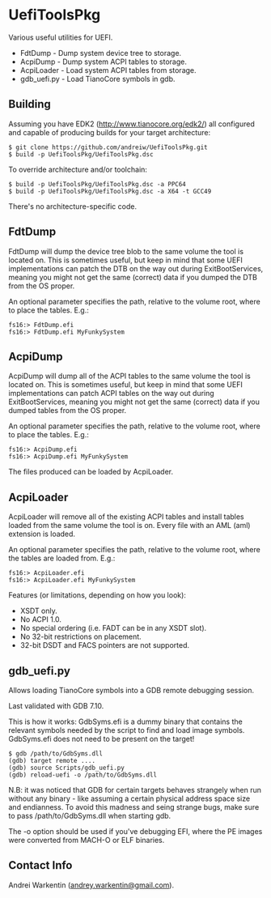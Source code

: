 UefiToolsPkg
============

Various useful utilities for UEFI.

* FdtDump     - Dump system device tree to storage.
* AcpiDump    - Dump system ACPI tables to storage.
* AcpiLoader  - Load system ACPI tables from storage.
* gdb_uefi.py - Load TianoCore symbols in gdb.

Building
--------

Assuming you have EDK2 (http://www.tianocore.org/edk2/)
all configured and capable of producing builds for your
target architecture:

    $ git clone https://github.com/andreiw/UefiToolsPkg.git
    $ build -p UefiToolsPkg/UefiToolsPkg.dsc

To override architecture and/or toolchain:

    $ build -p UefiToolsPkg/UefiToolsPkg.dsc -a PPC64
    $ build -p UefiToolsPkg/UefiToolsPkg.dsc -a X64 -t GCC49

There's no architecture-specific code.

FdtDump
-------

FdtDump will dump the device tree blob to the same volume
the tool is located on. This is sometimes useful, but keep
in mind that some UEFI implementations can patch the DTB
on the way out during ExitBootServices, meaning you might
not get the same (correct) data if you dumped the DTB from
the OS proper.

An optional parameter specifies the path, relative to the
volume root, where to place the tables. E.g.:

    fs16:> FdtDump.efi
    fs16:> FdtDump.efi MyFunkySystem

AcpiDump
--------

AcpiDump will dump all of the ACPI tables to the same volume
the tool is located on. This is sometimes useful, but keep
in mind that some UEFI implementations can patch ACPI tables
on the way out during ExitBootServices, meaning you might
not get the same (correct) data if you dumped tables from
the OS proper.

An optional parameter specifies the path, relative to the
volume root, where to place the tables. E.g.:

    fs16:> AcpiDump.efi
    fs16:> AcpiDump.efi MyFunkySystem

The files produced can be loaded by AcpiLoader.

AcpiLoader
----------

AcpiLoader will remove all of the existing ACPI tables
and install tables loaded from the same volume the
tool is on. Every file with an AML (aml) extension
is loaded.

An optional parameter specifies the path, relative to
the volume root, where the tables are loaded from. E.g.:

    fs16:> AcpiLoader.efi
    fs16:> AcpiLoader.efi MyFunkySystem

Features (or limitations, depending on how you look):
* XSDT only.
* No ACPI 1.0.
* No special ordering (i.e. FADT can be in any XSDT slot).
* No 32-bit restrictions on placement.
* 32-bit DSDT and FACS pointers are not supported.

gdb_uefi.py
-----------

Allows loading TianoCore symbols into a GDB remote
debugging session.

Last validated with GDB 7.10.

This is how it works: GdbSyms.efi is a dummy binary that
contains the relevant symbols needed by the script
to find and load image symbols. GdbSyms.efi does not
need to be present on the target!

    $ gdb /path/to/GdbSyms.dll
    (gdb) target remote ....
    (gdb) source Scripts/gdb_uefi.py
    (gdb) reload-uefi -o /path/to/GdbSyms.dll

N.B: it was noticed that GDB for certain targets behaves strangely
when run without any binary - like assuming a certain physical
address space size and endianness. To avoid this madness and
seing strange bugs, make sure to pass /path/to/GdbSyms.dll
when starting gdb.

The -o option should be used if you've debugging EFI, where the PE
images were converted from MACH-O or ELF binaries.

Contact Info
------------

Andrei Warkentin (andrey.warkentin@gmail.com).
